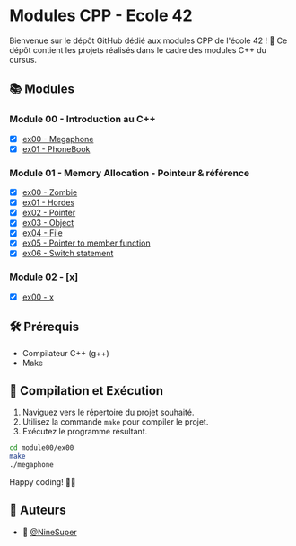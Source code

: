 # Modules CPP - Ecole 42

Bienvenue sur le dépôt GitHub dédié aux modules CPP de l'école 42 ! 🚀 Ce dépôt contient les projets réalisés dans le cadre des modules C++ du cursus.

## 📚 Modules

### Module 00 - Introduction au C++

- [x] [ex00 - Megaphone](./Module00/ex00)
- [x] [ex01 - PhoneBook](./Module00/ex01)

### Module 01 - Memory Allocation - Pointeur & référence

- [x] [ex00 - Zombie](./Module01/ex00)
- [x] [ex01 - Hordes](./Module01/ex01)
- [x] [ex02 - Pointer](./Module01/ex02)
- [x] [ex03 - Object](./Module01/ex03)
- [x] [ex04 - File](.Module01/ex04)
- [x] [ex05 - Pointer to member function](.Module01/ex05)
- [x] [ex06 - Switch statement](.Module01/ex06)

### Module 02 - [x]

- [x] [ex00 - x](./Module02/ex00)

## 🛠️ Prérequis

- Compilateur C++ (g++)
- Make

## 🚀 Compilation et Exécution

1. Naviguez vers le répertoire du projet souhaité.
2. Utilisez la commande `make` pour compiler le projet.
3. Exécutez le programme résultant.

```bash
cd module00/ex00
make
./megaphone
```
Happy coding! 🚀✨

## 📝 Auteurs

- 🎫 [@NineSuper](https://www.github.com/NineSuper)
